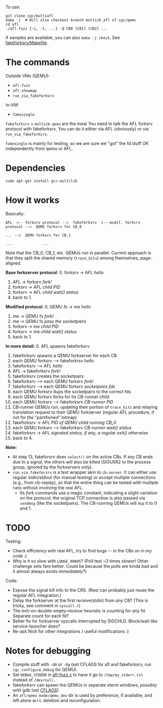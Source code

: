 To use:

    git clone cgc/multiafl
    make -j  # Will also checkout branch multicb_afl of cgc/qemu
    cd afl
    ./afl-fuzz {-i, -t, ...} -Q CB0 [CB1] [CB2] ...

If samples are available, you can also `make -j check`. See [fakeforksrv/Makefile](fakeforksrv/Makefile).


The commands
============

Outside VMs (QEMU):
  - `afl-fuzz`
  - `afl-showmap`
  - `run_via_fakeforksrv`

In-VM:
  - `fakesingle`


`fakeforksrv` + `multicb-qemu` are the meat
You need to talk the AFL forksrv protocol with fakeforksrv. You can do it either via AFL (obviously) or via `run_via_fakeforksrv`.

`fakesingle` is mainly for testing, so we are sure we "got" the fd stuff OK independently from qemu or AFL.



Dependencies
============

```
sudo apt-get install gcc-multilib
```


How it works
============


Basically:

    AFL  <-- forksrv protocol -->  fakeforksrv  <-- modif. forksrv protocol -->  QEMU forksrv for CB_0
                                                                        ... -->  QEMU forksrv for CB_1
                                                                        ...              ...


Note that the CB\_0, CB\_1, etc. QEMUs run in parallel. Current approach is that they split the shared memory (`trace_bits`) among themselves, page-aligned.



**Base forkserver protocol**:
0. forksrv -> AFL   *hello*
1. AFL -> forksrv   *fork!*
2. forksrv -> AFL   *child PID*
3. forksrv -> AFL   *child wait() status*
4. back to 1.


**Modified protocol**:
0. QEMU fs -> me    *hello*
1. me -> QEMU fs    *fork!*
2. me -> QEMU fs    *pass the socketpairs*
3. forksrv -> me    *child PID*
4. forksrv -> me    *child wait() status*
5. back to 1.


**In more detail**:
 0. AFL spawns fakeforksrv
 1. fakeforksrv spawns a QEMU forkserver for each CB
 2. each QEMU forksrv --> fakeforkrsv     *hello*
 3. fakeforksrv --> AFL                   *hello*
 4. AFL -> fakeforksrv                    *fork!*
 5. fakeforksrv creates the socketpairs
 6. fakeforksrv --> each QEMU forksrv     *fork!*
 7. fakeforksrv --> each QEMU forksrv     *socketpairs fds*
 8. each QEMU forksrv dups the socketpairs to the correct fds
 9. each QEMU forksrv forks for its CB-runner child
10. each QEMU forksrv --> fakeforksrv     *CB-runner PID*
11. CB-runner QEMUs run, updating their portion of `trace_bits` and relaying translation request to their QEMU forkserver (regular AFL procedure, if not for the "partitioned" bitmap)
12. fakeforksrv -> AFL                    *PID of QEMU child running CB_0*
13. each QEMU forksrv --> fakeforksrv     *CB-runner wait() status*
14. fakeforksrv -> AFL                    *signaled status, if any, a regular exit() otherwise*
15. back to 4.


**Note:**
- At step 13, fakeforsrv does `select()` on the active CBs. If any CB ends due to a signal, the others will also be killed (SIGUSR2 to the process group, ignored by the forkservers only).
- `run_via_fakeforsrv` is a test wrapper akin to `cb-server`. It can either use regular stdin/stdout (for manual testing) or accept multiple connections (e.g., from cb-replay), so that the entire thing can be tested with multiple runs without involving the real AFL.
    - Its *fork* commands use a magic constant, indicating a slight variation on the protocol: the original TCP connection is also passed via `sendmsg` (like the socketpairs). The CB-running QEMUs will `dup` it to 0 and 1.



TODO
====

Testing:

- Check efficiency with real AFL, try to find bugs -- in the CBs on in my code :)
- Why is it so slow with `LUNGE_00005`? (Poll test ~3 times slower! Other challenge sets fare better. Could be because the polls are kinda bad and it almost always exists immediately?)


Code:

- Expose the signal kill info to the CRS. (Rest can probably just reuse the regular AFL integration.)
- Delay the forkserver at the first receive(stdin) from *any* CB? (This is tricky, see comment in `syscall.c`)
- The exit-on-double-empty-receive heuristic is counting for _any_ fd. Separate count for each fd?
- Better fix for forkserver syscalls interrupted by SIGCHLD. Block/wait like service-launcher does?
- Re-ask Nick for other integrations / useful modifications :)


Notes for debugging
===================

- Compile stuff with `-O0` or `-Og` (set CFLAGS for afl and fakeforksrv, run `cgc_configure_debug` for QEMU).
- Set `DEBUG_STDERR` in [afl-fuzz.c](afl/afl-fuzz.c) to have it go to `/tmp/my_stderr.txt` instead of `/dev/null`.
- fakeforksrv can spawn the QEMUs in separate xterm windows, possibly with gdb (set [CFLAGS](fakeforksrv/Makefile)).
- An `afl/qemu_mode/qemu_dev` dir is used by preference, if available, and left alone w.r.t. deletion and reconfiguration.
